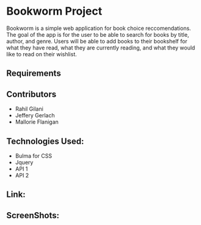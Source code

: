 # Bookworm Project

Bookworm is a simple web application for book choice reccomendations. The goal of the app is for the user to be able to search for books by title, author, and genre. Users will be able to add books to their bookshelf for what they have read, what they are currently reading, and what they would like to read on their wishlist.

## Requirements

## Contributors
- Rahil Gilani
- Jeffery Gerlach
- Mallorie Flanigan

## Technologies Used:
- Bulma for CSS
- Jquery
- API 1
- API 2

## Link:

## ScreenShots: